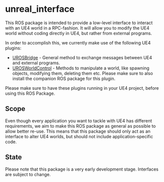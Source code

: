# unreal_interface
This ROS package is intended to provide a low-level interface to interact with an UE4 world in a RPC-fashion. 
It will allow you to modify the UE4 world without coding directly in UE4, but rather from external programs.

In order to accomplish this, we currently make use of the following UE4 plugins:
  * [UROSBridge](https://github.com/robcog-iai/UROSBridge) - General method to exchange messages between UE4 and external programs.
  * [UROSWorldControl](https://github.com/robcog-iai/UROSWorldControl) - Methods to manipulate a world, like spawning objects, modifying them, deleting them etc. Please make sure to also install the companion ROS package for this plugin.

Please make sure to have these plugins running in your UE4 project, before using this ROS Package.
  
## Scope
Even though every application you want to tackle with UE4 has different requirements,
we aim to make this ROS package as general as possible to allow better re-use.
This means that this package should only act as an interface to alter UE4 worlds, 
but should not include application-specific code.

## State
Please note that this package is a very early development stage. Interfaces are subject to change.